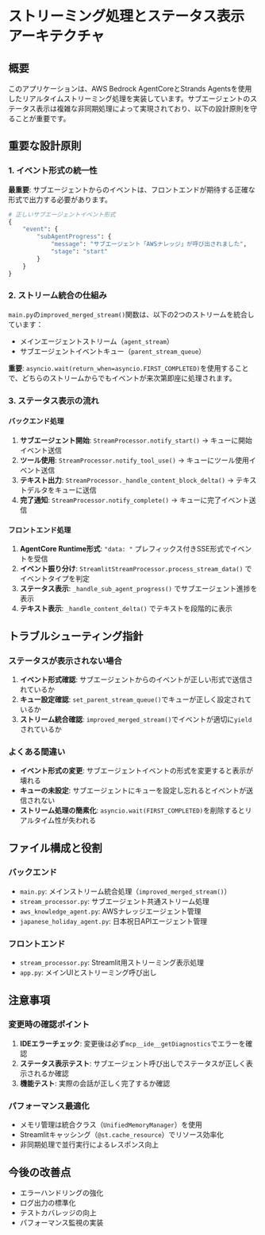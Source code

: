 # ストリーミング処理とステータス表示アーキテクチャ

## 概要
このアプリケーションは、AWS Bedrock AgentCoreとStrands Agentsを使用したリアルタイムストリーミング処理を実装しています。サブエージェントのステータス表示は複雑な非同期処理によって実現されており、以下の設計原則を守ることが重要です。

## 重要な設計原則

### 1. イベント形式の統一性
**最重要**: サブエージェントからのイベントは、フロントエンドが期待する正確な形式で出力する必要があります。

```python
# 正しいサブエージェントイベント形式
{
    "event": {
        "subAgentProgress": {
            "message": "サブエージェント「AWSナレッジ」が呼び出されました",
            "stage": "start"
        }
    }
}
```

### 2. ストリーム統合の仕組み
`main.py`の`improved_merged_stream()`関数は、以下の2つのストリームを統合しています：
- メインエージェントストリーム（`agent_stream`）
- サブエージェントイベントキュー（`parent_stream_queue`）

**重要**: `asyncio.wait(return_when=asyncio.FIRST_COMPLETED)`を使用することで、どちらのストリームからでもイベントが来次第即座に処理されます。

### 3. ステータス表示の流れ

#### バックエンド処理
1. **サブエージェント開始**: `StreamProcessor.notify_start()` → キューに開始イベント送信
2. **ツール使用**: `StreamProcessor.notify_tool_use()` → キューにツール使用イベント送信  
3. **テキスト出力**: `StreamProcessor._handle_content_block_delta()` → テキストデルタをキューに送信
4. **完了通知**: `StreamProcessor.notify_complete()` → キューに完了イベント送信

#### フロントエンド処理
1. **AgentCore Runtime形式**: `"data: "` プレフィックス付きSSE形式でイベントを受信
2. **イベント振り分け**: `StreamlitStreamProcessor.process_stream_data()` でイベントタイプを判定
3. **ステータス表示**: `_handle_sub_agent_progress()` でサブエージェント進捗を表示
4. **テキスト表示**: `_handle_content_delta()` でテキストを段階的に表示

## トラブルシューティング指針

### ステータスが表示されない場合
1. **イベント形式確認**: サブエージェントからのイベントが正しい形式で送信されているか
2. **キュー設定確認**: `set_parent_stream_queue()`でキューが正しく設定されているか
3. **ストリーム統合確認**: `improved_merged_stream()`でイベントが適切に`yield`されているか

### よくある間違い
- **イベント形式の変更**: サブエージェントイベントの形式を変更すると表示が壊れる
- **キューの未設定**: サブエージェントにキューを設定し忘れるとイベントが送信されない
- **ストリーム処理の簡素化**: `asyncio.wait(FIRST_COMPLETED)`を削除するとリアルタイム性が失われる

## ファイル構成と役割

### バックエンド
- `main.py`: メインストリーム統合処理（`improved_merged_stream()`）
- `stream_processor.py`: サブエージェント共通ストリーム処理
- `aws_knowledge_agent.py`: AWSナレッジエージェント管理
- `japanese_holiday_agent.py`: 日本祝日APIエージェント管理

### フロントエンド  
- `stream_processor.py`: Streamlit用ストリーミング表示処理
- `app.py`: メインUIとストリーミング呼び出し

## 注意事項

### 変更時の確認ポイント
1. **IDEエラーチェック**: 変更後は必ず`mcp__ide__getDiagnostics`でエラーを確認
2. **ステータス表示テスト**: サブエージェント呼び出しでステータスが正しく表示されるか確認
3. **機能テスト**: 実際の会話が正しく完了するか確認

### パフォーマンス最適化
- メモリ管理は統合クラス（`UnifiedMemoryManager`）を使用
- Streamlitキャッシング（`@st.cache_resource`）でリソース効率化
- 非同期処理で並行実行によるレスポンス向上

## 今後の改善点
- エラーハンドリングの強化
- ログ出力の標準化
- テストカバレッジの向上
- パフォーマンス監視の実装